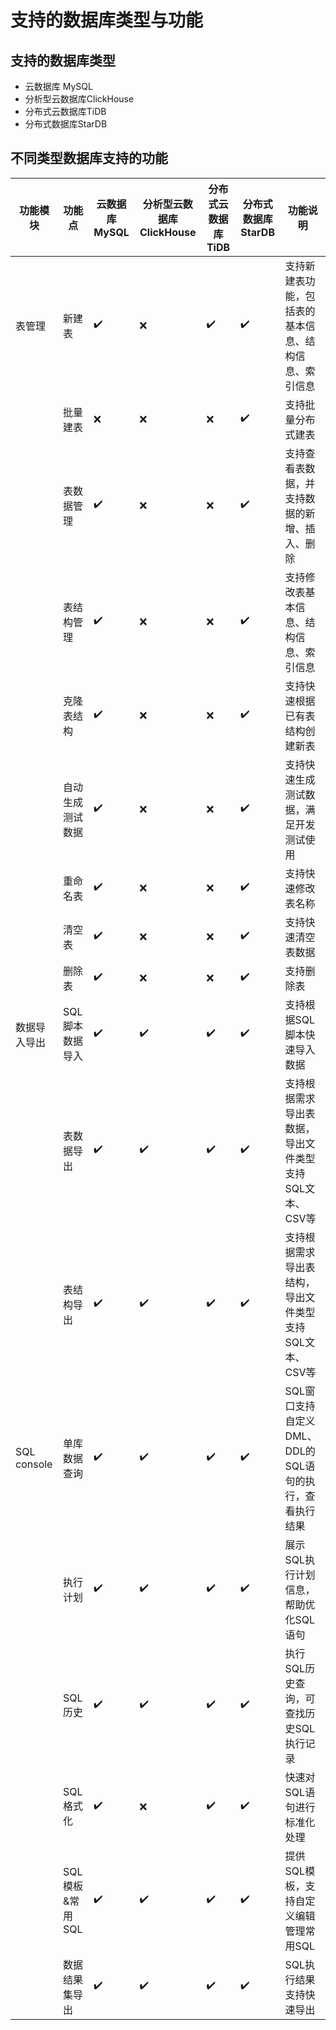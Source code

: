 # 支持的数据库类型与功能

## 支持的数据库类型

* 云数据库 MySQL
* 分析型云数据库ClickHouse
* 分布式云数据库TiDB
* 分布式数据库StarDB



## 不同类型数据库支持的功能

| 功能模块     | 功能点           | 云数据库 MySQL | 分析型云数据库ClickHouse | 分布式云数据库TiDB | 分布式数据库StarDB | 功能说明                                               |
| ------------ | ---------------- | -------------- | ------------------------ | ------------------ | ------------------ | ------------------------------------------------------ |
| 表管理       | 新建表           | ✔️              | ❌                        | ✔️                  | ✔️                  | 支持新建表功能，包括表的基本信息、结构信息、索引信息   |
|              | 批量建表         | ❌              | ❌                        | ❌                  | ✔️                  | 支持批量分布式建表                                     |
|              | 表数据管理       | ✔️              | ❌                        | ❌                  | ✔️                  | 支持查看表数据，并支持数据的新增、插入、删除           |
|              | 表结构管理       | ✔️              | ❌                        | ❌                  | ✔️                  | 支持修改表基本信息、结构信息、索引信息                 |
|              | 克隆表结构       | ✔️              | ❌                        | ❌                  | ✔️                  | 支持快速根据已有表结构创建新表                         |
|              | 自动生成测试数据 | ✔️              | ❌                        | ❌                  | ✔️                  | 支持快速生成测试数据，满足开发测试使用                 |
|              | 重命名表         | ✔️              | ❌                        | ❌                  | ✔️                  | 支持快速修改表名称                                     |
|              | 清空表           | ✔️              | ❌                        | ❌                  | ✔️                  | 支持快速清空表数据                                     |
|              | 删除表           | ✔️              | ❌                        | ❌                  | ✔️                  | 支持删除表                                             |
| 数据导入导出 | SQL脚本数据导入  | ✔️              | ✔️                        | ✔️                  | ✔️                  | 支持根据SQL脚本快速导入数据                            |
|              | 表数据导出       | ✔️              | ✔️                        | ✔️                  | ✔️                  | 支持根据需求导出表数据，导出文件类型支持SQL文本、CSV等 |
|              | 表结构导出       | ✔️              | ✔️                        | ✔️                  | ✔️                  | 支持根据需求导出表结构，导出文件类型支持SQL文本、CSV等 |
| SQL console  | 单库数据查询     | ✔️              | ✔️                        | ✔️                  | ✔️                  | SQL窗口支持自定义DML、DDL的SQL语句的执行，查看执行结果 |
|              | 执行计划         | ✔️              | ✔️                        | ✔️                  | ✔️                  | 展示SQL执行计划信息，帮助优化SQL语句                   |
|              | SQL历史          | ✔️              | ✔️                        | ✔️                  | ✔️                  | 执行SQL历史查询，可查找历史SQL执行记录                 |
|              | SQL格式化        | ✔️              | ❌                        | ✔️                  | ✔️                  | 快速对SQL语句进行标准化处理                            |
|              | SQL模板&常用SQL  | ✔️              | ✔️                        | ✔️                  | ✔️                  | 提供SQL模板，支持自定义编辑管理常用SQL                 |
|              | 数据结果集导出   | ✔️              | ✔️                        | ✔️                  | ✔️                  | SQL执行结果支持快速导出                                |
